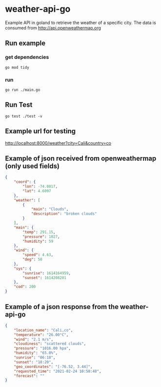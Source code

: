 # weather-api-go

Example API in goland to retrieve the weather of a specific city. The data is consumed from <http://api.openweathermap.org>

## Run example

### get dependencies

``` 
go mod tidy 
```

### run

```
go run ./main.go 
```

## Run Test

```
go test ./test -v
```

## Example url for testing

<http://localhost:8000/weather?city=Cali&country=co>

## Example of json received from openweathermap (only used fields)

```json
{
    "coord": {
        "lon": -74.0817,
        "lat": 4.6097
    },
    "weather": [
        {
            "main": "Clouds",
            "description": "broken clouds"
        }
    ],
    "main": {
        "temp": 291.15,
        "pressure": 1027,
        "humidity": 59
    },
    "wind": {
        "speed": 4.63,
        "deg": 50
    },
    "sys": {
        "sunrise": 1614164959,
        "sunset": 1614208201
    },
    "cod": 200
}
```

## Example of a json response from the weather-api-go

```json
{
    "location_name": "Cali,co",
    "temperature": "26.00°C",
    "wind": "2.1 m/s",
    "cloudiness": "scattered clouds",
    "pressure": "1016.00 hpa",
    "humidity": "65.0%",
    "sunrise": "06:18",
    "sunset": "18:20",
    "geo_coordinates": "[-76.52, 3.44]",
    "requested_time": "2021-02-24 10:58:48",
    "forecast": ""
}
```
